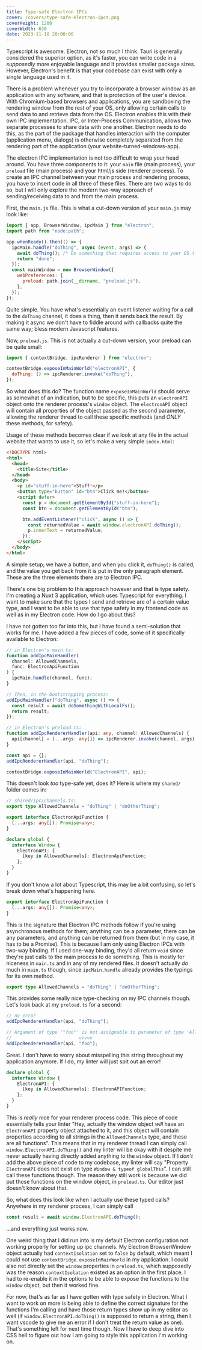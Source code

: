 ```yaml
---
title: Type-safe Electron IPCs
cover: /covers/type-safe-electron-ipcs.png
coverHeight: 1200
coverWidth: 630
date: 2023-11-18 20:00:00
---
```


Typescript is awesome. Electron, not so much I think. Tauri is generally considered the superior option, as it's faster, you can write code in a _supposedly_ more enjoyable language and it provides smaller package sizes. However, Electron's benefit is that your codebase can exist with only a single language used in it.

There is a problem whenever you try to incorporate a browser window as an application with any software, and that is protection of the user's device. With Chromium-based browsers and applications, you are sandboxing the rendering window from the rest of your OS, only allowing certain calls to send data to and retrieve data from the OS. Electron enables this with their own IPC implementation. IPC, or Inter-Process Communication, allows two separate processes to share data with one another. Electron needs to do this, as the part of the package that handles interaction with the computer (application menu, dialogs) is otherwise completely separated from the rendering part of the application (your website-turned-windows-app).

The electron IPC implementation is not too difficult to wrap your head around. You have three components to it: your `main` file (main process), your `preload` file (main process) and your html/js side (renderer process). To create an IPC channel between your main process and rendering process, you have to insert code in all three of these files. There are two ways to do so, but I will only explore the modern two-way approach of sending/receiving data to and from the main process.

First, the `main.js` file. This is what a cut-down version of your `main.js` may look like:

```js
import { app, BrowserWindow, ipcMain } from "electron";
import path from "node:path";

app.whenReady().then(() => {
  ipcMain.handle("doThing", async (event, args) => {
    await doThing(); /* Do something that requires access to your OS (filesystem, registry etc) here */
    return "done";
  });
  const mainWindow = new BrowserWindow({
    webPreferences: {
      preload: path.join(__dirname, "preload.js"),
    },
  });
});
```

Quite simple. You have what's essentially an event listener waiting for a call to the `doThing` channel, it does a thing, then it sends back the result. By making it async we don't have to fiddle around with callbacks quite the same way; bless modern Javascript features.

Now, `preload.js`. This is not actually a cut-down version, your preload can be quite small:

```js
import { contextBridge, ipcRenderer } from "electron";

contextBridge.exposeInMainWorld("electronAPI", {
  doThing: () => ipcRenderer.invoke("doThing"),
});
```

So what does this do? The function name `exposeInMainWorld` should serve as somewhat of an indication, but to be specific, this puts an `electronAPI` object onto the renderer process's `window` object. The `electronAPI` object will contain all properties of the object passed as the second parameter, allowing the renderer thread to call these specific methods (and _ONLY_ these methods, for safety).

Usage of these methods becomes clear if we look at any file in the actual website that wants to use it, so let's make a very simple `index.html`:

```html
<!DOCTYPE html>
<html>
  <head>
    <title>Site</title>
  </head>
  <body>
    <p id="stuff-in-here">Stuff!</p>
    <button type="button" id="btn">Click me!</button>
    <script defer>
      const p = document.getElementById("stuff-in-here");
      const btn = document.getElementById("btn");

      btn.addEventListener("click", async () => {
        const returnedValue = await window.electronAPI.doThing();
        p.innerText = returnedValue;
      });
    </script>
  </body>
</html>
```

A simple setup; we have a button, and when you click it, `doThing()` is called, and the value you get back from it is put in the only paragraph element. These are the three elements there are to Electron IPC.

There's one big problem to this approach however and that is type safety. I'm creating a Nuxt 3 application, which uses Typescript for everything. I want to make sure that the types I send and retrieve are of a certain value type, and I want to be able to use that type safety in my frontend code as well as in my Electron code. How do I go about this?

I have not gotten too far into this, but I have found a semi-solution that works for me. I have added a few pieces of code, some of it specifically available to Electron:

```ts
// in Electron's main.ts:
function addIpcMainHandler(
  channel: AllowedChannels,
  func: ElectronApiFunction
) {
  ipcMain.handle(channel, func);
}

// Then, in the bootstrapping process:
addIpcMainHandler("doThing", async () => {
  const result = await doSomethingWithLocalFs();
  return result;
});

// in Electron's preload.ts:
function addIpcRendererHandler(api: any, channel: AllowedChannels) {
  api[channel] = (...args: any[]) => ipcRenderer.invoke(channel, args);
}

const api = {};
addIpcRendererHandler(api, "doThing");

contextBridge.exposeInMainWorld("ElectronAPI", api);
```

This doesn't look _too_ type-safe yet, does it? Here is where my `shared/` folder comes in:

```ts
// shared/ipc/channels.ts:
export type AllowedChannels = "doThing" | "doOtherThing";

export interface ElectronApiFunction {
  (...args: any[]): Promise<any>;
}

declare global {
  interface Window {
    ElectronAPI: {
      [key in AllowedChannels]: ElectronApiFunction;
    };
  }
}
```

If you don't know a lot about Typescript, this may be a bit confusing, so let's break down what's happening here.

```ts
export interface ElectronApiFunction {
  (...args: any[]): Promise<any>;
}
```

This is the signature that Electron IPC methods follow if you're using asynchronous methods for them; anything can be a parameter, there can be any parameters, and anything can be returned from them (but in my case, it has to be a Promise). This is because I am only using Electron IPCs with two-way binding. If I used one-way binding, they'd all return `void` since they're just calls to the main process to do something. This is mostly for niceness in `main.ts` and in any of my rendered files. It doesn't actually _do_ much in `main.ts` though, since `ipcMain.handle` already provides the typings for its own method.

```ts
export type AllowedChannels = "doThing" | "doOtherThing";
```

This provides some really nice type-checking on my IPC channels though. Let's look back at my `preload.ts` for a second:

```ts
// no error
addIpcRendererHandler(api, "doThing");

// Argument of type '"foo"' is not assignable to parameter of type 'AllowedChannels'.
//                         vvvvv
addIpcRendererHandler(api, "foo");
```

Great. I don't have to worry about misspelling this string throughout my application anymore. If I do, my linter will just spit out an error!

```ts
declare global {
  interface Window {
    ElectronAPI: {
      [key in AllowedChannels]: ElectronAPIFunction;
    };
  }
}
```

This is _really_ nice for your renderer process code. This piece of code essentially tells your linter "Hey, actually the window object _will_ have an `ElectronAPI` property object attached to it, and this object will contain properties according to all strings in the `AllowedChannels` type, and these are all functions". This means that in my renderer thread I can simply call `window.ElectronAPI.doThing()` and my linter will be okay with it despite me never actually having directly added anything to the `window` object. If I _don't_ add the above piece of code to my codebase, my linter will say "Property `ElectronAPI` does not exist on type `Window & typeof globalThis`". I can still call these functions though. The reason they still work is because we did put those functions on the window object, in `preload.ts`. Our editor just doesn't know about that.

So, what does this look like when I actually use these typed calls? Anywhere in my renderer process, I can simply call

```ts
const result = await window.ElectronAPI.doThing();
```

...and everything just works now.

One weird thing that I did run into is my default Electron configuration not working properly for setting up ipc channels. My Electron BrowserWindow object actually had `contextIsolation` set to `false` by default, which meant I could not use `contextBridge.exposeInMainWorld` in my application. I could also not directly set the `window` properties in `preload.ts`, which supposedly was the reason `contextIsolation` existed as an option in the first place. I had to re-enable it in the options to be able to expose the functions to the `window` object, but then it worked fine.

For now, that's as far as I have gotten with type safety in Electron. What I want to work on more is being able to define the correct signature for the functions I'm calling and have those return types show up in my editor as well (if `window.ElectronAPI.doThing()` is supposed to return a string, then I want vscode to give me an error if I don't treat the return value as one). That's something left for next time though. Now I have to deep dive into CSS hell to figure out how I am going to style this application I'm working on.
